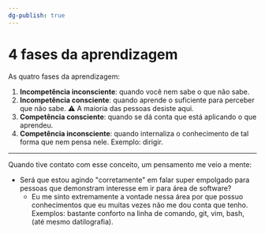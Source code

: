 ```yaml
---
dg-publish: true
---
```

# 4 fases da aprendizagem

As quatro fases da aprendizagem:

1. **Incompetência inconsciente**: quando você nem sabe o que não sabe.
2. **Incompetência consciente**: quando aprende o suficiente para perceber que não sabe. ⚠️ A maioria das pessoas desiste aqui.
3. **Competência consciente**: quando se dá conta que está aplicando o que aprendeu.
4. **Competência inconsciente**: quando internaliza o conhecimento de tal forma que nem pensa nele. Exemplo: dirigir.

---

Quando tive contato com esse conceito, um pensamento me veio a mente:

- Será que estou agindo "corretamente" em falar super empolgado para pessoas que demonstram interesse em ir para área de software?
    - Eu me sinto extremamente a vontade nessa área por que possuo conhecimentos que eu muitas vezes não me dou conta que tenho. Exemplos: bastante conforto na linha de comando, git, vim, bash, (até mesmo datilografia).